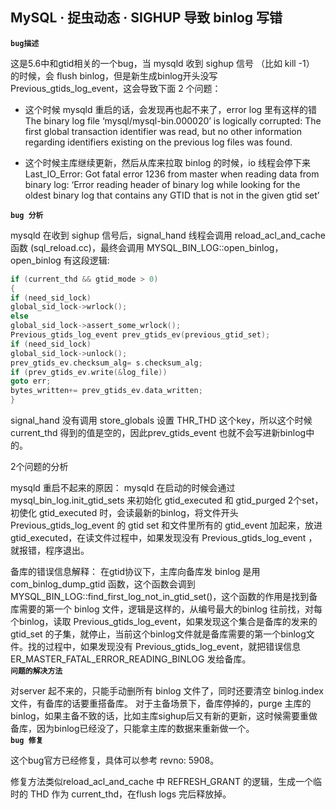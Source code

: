 ## MySQL · 捉虫动态 · SIGHUP 导致 binlog 写错

 **`bug描述`**   


这是5.6中和gtid相关的一个bug，当 mysqld 收到 sighup 信号 （比如 kill -1） 的时候，会 flush binlog，但是新生成binlog开头没写 Previous_gtids_log_event，这会导致下面 2 个问题：  


* 这个时候 mysqld 重启的话，会发现再也起不来了，error log 里有这样的错
The binary log file ‘mysql/mysql-bin.000020’ is logically corrupted: The first global transaction identifier was read, but no other information regarding identifiers existing on the previous log files was found.  

  
* 这个时候主库继续更新，然后从库来拉取 binlog 的时候，io 线程会停下来
Last_IO_Error: Got fatal error 1236 from master when reading data from binary log: ‘Error reading header of binary log while looking for the oldest binary log that contains any GTID that is not in the given gtid set’  

 **`bug 分析`**   


mysqld 在收到 sighup 信号后，signal_hand 线程会调用 reload_acl_and_cache 函数 (sql_reload.cc)，最终会调用 MYSQL_BIN_LOG::open_binlog，open_binlog 有这段逻辑:  

```cpp
if (current_thd && gtid_mode > 0)
{
if (need_sid_lock)
global_sid_lock->wrlock();
else
global_sid_lock->assert_some_wrlock();
Previous_gtids_log_event prev_gtids_ev(previous_gtid_set);
if (need_sid_lock)
global_sid_lock->unlock();
prev_gtids_ev.checksum_alg= s.checksum_alg;
if (prev_gtids_ev.write(&log_file))
goto err;
bytes_written+= prev_gtids_ev.data_written;
}

```

signal_hand 没有调用 store_globals 设置 THR_THD 这个key，所以这个时候 current_thd 得到的值是空的，因此prev_gtids_event 也就不会写进新binlog中的。  


2个问题的分析  


mysqld 重启不起来的原因：
mysqld 在启动的时候会通过 mysql_bin_log.init_gtid_sets 来初始化 gtid_executed 和 gtid_purged 2个set，初使化 gtid_executed 时，会读最新的binlog，将文件开头 Previous_gtids_log_event 的 gtid set 和文件里所有的 gtid_event 加起来，放进 gtid_executed，在读文件过程中，如果发现没有 Previous_gtids_log_event ，就报错，程序退出。  


备库的错误信息解释：
在gtid协议下，主库向备库发 binlog 是用 com_binlog_dump_gtid 函数，这个函数会调到 MYSQL_BIN_LOG::find_first_log_not_in_gtid_set()，这个函数的作用是找到备库需要的第一个 binlog 文件，逻辑是这样的，从编号最大的binlog 往前找，对每个binlog，读取 Previous_gtids_log_event，如果发现这个集合是备库的发来的 gtid_set 的子集，就停止，当前这个binlog文件就是备库需要的第一个binlog文件。找的过程中，如果发现没有 Previous_gtids_log_event，就把错误信息 ER_MASTER_FATAL_ERROR_READING_BINLOG 发给备库。   **`问题的解决方法`**   


对server 起不来的，只能手动删所有 binlog 文件了，同时还要清空 binlog.index 文件，有备库的话要重搭备库。
对于主备场景下，备库停掉的，purge 主库的binlog，如果主备不致的话，比如主库sighup后又有新的更新，这时候需要重做备库，因为binlog已经没了，只能拿主库的数据来重新做一个。   **`bug 修复`**   


这个bug官方已经修复，具体可以参考 revno: 5908。  


修复方法类似reload_acl_and_cache 中 REFRESH_GRANT 的逻辑，生成一个临时的 THD 作为 current_thd，在flush logs 完后释放掉。  

